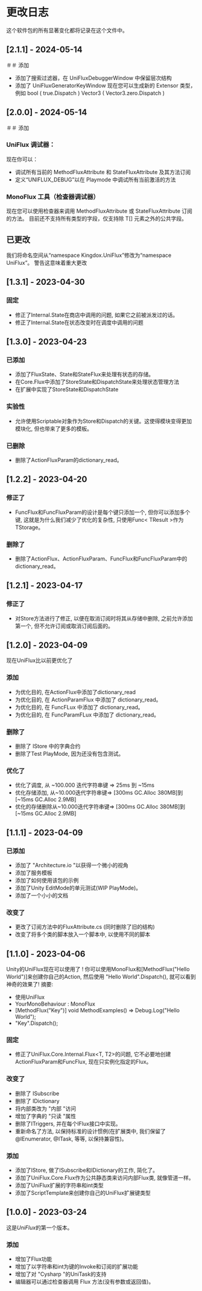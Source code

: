 # 更改日志
这个软件包的所有显著变化都将记录在这个文件中。
## [2.1.1] - 2024-05-14

＃＃ 添加
- 添加了搜索过滤器，在 UniFluxDebuggerWindow 中保留层次结构
- 添加了 UniFluxGeneratorKeyWindow 现在您可以生成新的 Extensor 类型，例如 bool ( true.Dispatch ) Vector3 ( Vector3.zero.Dispatch )

## [2.0.0] - 2024-05-14

＃＃ 添加
### UniFlux 调试器：
现在你可以：
- 调试所有当前的 MethodFluxAttribute 和 StateFluxAttribute 及其方法订阅
- 定义“UNIFLUX_DEBUG”以在 Playmode 中调试所有当前激活的方法

### MonoFlux 工具（检查器调试器）
现在您可以使用检查器来调用 MethodFluxAttribute 或 StateFluxAttribute 订阅的方法。 目前还不支持所有类型的字段，仅支持除 T[] 元素之外的公共字段。
 
## 已更改
我们将命名空间从“namespace Kingdox.UniFlux”修改为“namespace UniFlux”。 警告这意味着重大更改

## [1.3.1] - 2023-04-30
### 固定
- 修正了Internal.State在商店中调用的问题, 如果它之前被派发过的话。
- 修正了Internal.State在状态改变时在调度中调用的问题
## [1.3.0] - 2023-04-23
### 已添加
- 添加了FluxState、State和StateFlux来处理有状态的存储。
- 在Core.Flux中添加了StoreState和DispatchState来处理状态管理方法
- 在扩展中实现了StoreState和DispatchState
### 实验性
- 允许使用Scriptable对象作为Store和Dispatch的关键。这使得模块变得更加模块化, 但也带来了更多的模板。
### 已删除
- 删除了ActionFluxParam的dictionary_read。
## [1.2.2] - 2023-04-20
### 修正了
- FuncFlux和FuncFluxParam的设计是每个键只添加一个, 但你可以添加多个键, 这就是为什么我们减少了优化的复杂性, 只使用Func< TResult >作为TStorage。
### 删除了
- 删除了ActionFlux、ActionFluxParam、FuncFlux和FuncFluxParam中的dictionary_read。
## [1.2.1] - 2023-04-17
### 修正了
- 对Store方法进行了修正, 以便在取消订阅时将其从存储中删除, 之前允许添加第一个, 但不允许订阅或取消订阅后面的。
## [1.2.0] - 2023-04-09
现在UniFlux比以前更优化了
### 添加
- 为优化目的, 在ActionFlux中添加了dictionary_read
- 为优化目的, 在 ActionParamFlux 中添加了 dictionary_read。
- 为优化目的, 在 FuncFLux 中添加了 dictionary_read。
- 为优化目的, 在 FuncParamFLux 中添加了 dictionary_read。
### 删除了
- 删除了 IStore 中的字典合约
- 删除了Test PlayMode, 因为还没有包含测试。
### 优化了
- 优化了调度, 从 ~100.000 迭代字符串键 => 25ms 到 ~15ms
- 优化存储添加, 从~10.000迭代字符串键=> [300ms GC.Alloc 380MB]到[~15ms GC.Alloc 2.9MB]
- 优化的存储删除从~10.000迭代字符串键=> [300ms GC.Alloc 380MB]到[~15ms GC.Alloc 2.9MB]
## [1.1.1] - 2023-04-09
### 已添加
- 添加了 "Architecture.io "以获得一个微小的视角
- 添加了服务模板
- 添加了如何使用该包的示例
- 添加了Unity EditMode的单元测试(WIP PlayMode)。
- 添加了一个小小的文档
### 改变了
- 更改了订阅方法中的FluxAttribute.cs (同时删除了旧的结构)
- 改变了将多个类的脚本放入一个脚本中, 以使用不同的脚本
## [1.1.0] - 2023-04-06
Unity的UniFlux现在可以使用了 ! 你可以使用MonoFlux和[MethodFlux("Hello World")]来创建你自己的Action, 然后使用 "Hello World".Dispatch(), 就可以看到神奇的效果了!
摘要:
- 使用UniFlux
- YourMonoBehaviour : MonoFlux
- [MethodFlux("Key")] void MethodExamples() => Debug.Log("Hello World");
- "Key".Dispatch();
### 固定
- 修正了UniFlux.Core.Internal.Flux<T, T2>的问题, 它不必要地创建ActionFluxParam和FuncFlux, 现在只实例化指定的Flux。
### 改变了
- 删除了 ISubscribe
- 删除了 IDictionary
- 将内部类改为 "内部 "访问
- 增加了字典的 "只读 "属性
- 删除了ITriggers, 并在每个IFlux接口中实现。
- 重新命名了方法, 以保持标准的设计惯例(在扩展类中, 我们保留了@IEnumerator, @ITask, 等等, 以保持兼容性)。
### 添加
- 添加了IStore, 做了ISubscribe和IDictionary的工作, 简化了。
- 添加了UniFlux.Core.Flux作为公共静态类来访问内部Flux类, 就像管道一样。
- 添加了UniFlux扩展的字符串和int类型
- 添加了ScriptTemplate来创建你自己的UniFlux扩展键类型
## [1.0.0] - 2023-03-24
这是*UniFlux*的第一个版本。
### 添加
- 增加了Flux功能
- 增加了以字符串和int为键的Invoke和订阅的扩展功能
- 增加了对 "Cysharp "的UniTask的支持
- 编辑器可以通过检查器调用 Flux 方法(没有参数或返回值)。